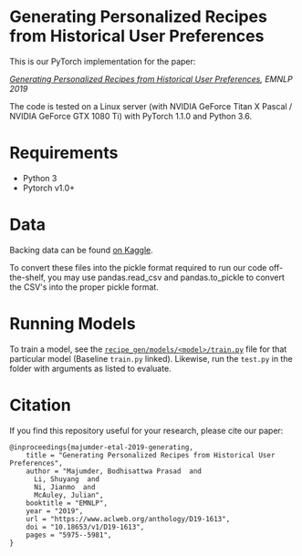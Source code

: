 # Generating Personalized Recipes from Historical User Preferences
This is our PyTorch implementation for the paper:

*[Generating Personalized Recipes from Historical User Preferences](https://arxiv.org/pdf/1909.00105.pdf), EMNLP 2019*

The code is tested on a Linux server (with NVIDIA GeForce Titan X Pascal / NVIDIA GeForce GTX 1080 Ti) with PyTorch 1.1.0 and Python 3.6.

# Requirements
* Python 3
* Pytorch v1.0+

# Data
Backing data can be found [on Kaggle](https://www.kaggle.com/shuyangli94/food-com-recipes-and-user-interactions).

To convert these files into the pickle format required to run our code off-the-shelf, you may use pandas.read_csv and pandas.to_pickle to convert the CSV's into the proper pickle format.

# Running Models
To train a model, see the [`recipe_gen/models/<model>/train.py`](https://github.com/majumderb/recipe-personalization/blob/master/recipe_gen/models/baseline/train.py) file for that particular model (Baseline `train.py` linked). Likewise, run the `test.py` in the folder with arguments as listed to evaluate.


# Citation
If you find this repository useful for your research, please cite our paper:
```
@inproceedings{majumder-etal-2019-generating,
    title = "Generating Personalized Recipes from Historical User Preferences",
    author = "Majumder, Bodhisattwa Prasad  and
      Li, Shuyang  and
      Ni, Jianmo  and
      McAuley, Julian",
    booktitle = "EMNLP",
    year = "2019",
    url = "https://www.aclweb.org/anthology/D19-1613",
    doi = "10.18653/v1/D19-1613",
    pages = "5975--5981",
}
```
